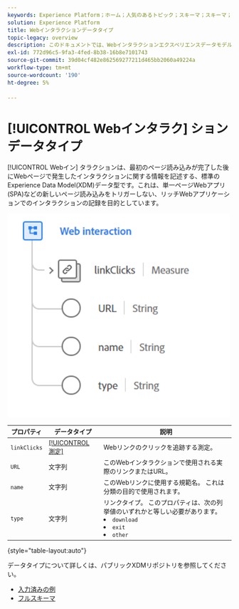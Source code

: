 ```yaml
---
keywords: Experience Platform；ホーム；人気のあるトピック；スキーマ；スキーマ；XDM；フィールド；スキーマ；スキーマ；Webインタラクション；データ型；データ型；
solution: Experience Platform
title: Webインタラクションデータタイプ
topic-legacy: overview
description: このドキュメントでは、Webインタラクションエクスペリエンスデータモデル(XDM)データタイプの概要を説明します。
exl-id: 772d96c5-9fa3-4fed-8b38-16b8e7101743
source-git-commit: 39d04cf482e862569277211d465bb2060a49224a
workflow-type: tm+mt
source-wordcount: '190'
ht-degree: 5%

---
```


# [!UICONTROL Webインタラク] ションデータタイプ

[!UICONTROL Webイン] タラクションは、最初のページ読み込みが完了した後にWebページで発生したインタラクションに関する情報を記述する、標準のExperience Data Model(XDM)データ型です。これは、単一ページWebアプリ(SPA)などの新しいページ読み込みをトリガーしない、リッチWebアプリケーションでのインタラクションの記録を目的としています。

<img src="../images/data-types/web-interaction.PNG" width="500" /><br />

| プロパティ | データタイプ | 説明 |
| --- | --- | --- |
| `linkClicks` | [[!UICONTROL 測定]](./measure.md) | Webリンクのクリックを追跡する測定。 |
| `URL` | 文字列 | このWebインタラクションで使用される実際のリンクまたはURL。 |
| `name` | 文字列 | このWebリンクに使用する規範名。 これは分類の目的で使用されます。 |
| `type` | 文字列 | リンクタイプ。 このプロパティは、次の列挙値のいずれかと等しい必要があります。 <li> `download` </li> <li> `exit` </li> <li> `other` </li> |

{style=&quot;table-layout:auto&quot;}

データタイプについて詳しくは、パブリックXDMリポジトリを参照してください。

* [入力済みの例](https://github.com/adobe/xdm/blob/master/components/datatypes/web/webinteraction.example.1.json)
* [フルスキーマ](https://github.com/adobe/xdm/blob/master/components/datatypes/web/webinteraction.schema.json)
